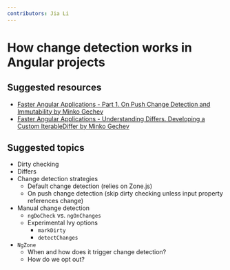 ```yaml
---
contributors: Jia Li
---
```


# How change detection works in Angular projects

## Suggested resources
- [Faster Angular Applications - Part 1. On Push Change Detection and Immutability by Minko Gechev](https://blog.mgechev.com/2017/11/11/faster-angular-applications-onpush-change-detection-immutable-part-1/)
- [Faster Angular Applications - Understanding Differs. Developing a Custom IterableDiffer by Minko Gechev](https://blog.mgechev.com/2017/11/14/angular-iterablediffer-keyvaluediffer-custom-differ-track-by-fn-performance/)

## Suggested topics

- Dirty checking
- Differs
- Change detection strategies
  - Default change detection (relies on Zone.js)
  - On push change detection (skip dirty checking unless input property
    references change)
- Manual change detection
  - `ngDoCheck` vs. `ngOnChanges`
  - Experimental Ivy options
    - `markDirty`
    - `detectChanges`
- `NgZone`
  - When and how does it trigger change detection?
  - How do we opt out?
